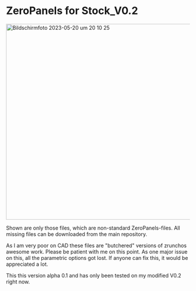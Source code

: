 # ZeroPanels for Stock_V0.2

<img width="535" alt="Bildschirm­foto 2023-05-20 um 20 10 25" src="https://github.com/adooze/ZeroPanels_for_Stock_V0.2/assets/113441906/b2eba70b-e4e2-4c6c-91c5-77222c1a6efa">



Shown are only those files, which are non-standard ZeroPanels-files. All missing files can be downloaded from the main repository.

As I am very poor on CAD these files are "butchered" versions of zrunchos awesome work. Please be patient with me on this point. As one major issue on this, all the parametric options got lost. If anyone can fix this, it would be appreciated a lot.

This this version alpha 0.1 and has only been tested on my modified V0.2 right now.
